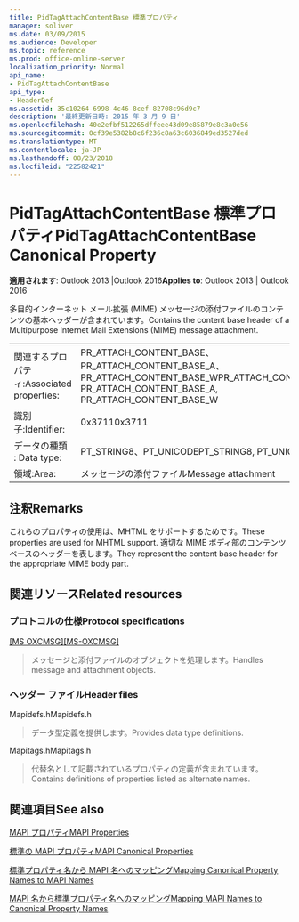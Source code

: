 ```yaml
---
title: PidTagAttachContentBase 標準プロパティ
manager: soliver
ms.date: 03/09/2015
ms.audience: Developer
ms.topic: reference
ms.prod: office-online-server
localization_priority: Normal
api_name:
- PidTagAttachContentBase
api_type:
- HeaderDef
ms.assetid: 35c10264-6998-4c46-8cef-82708c96d9c7
description: '最終更新日時: 2015 年 3 月 9 日'
ms.openlocfilehash: 40e2efbf512265dffeee43d09e85879e8c3a0e56
ms.sourcegitcommit: 0cf39e5382b8c6f236c8a63c6036849ed3527ded
ms.translationtype: MT
ms.contentlocale: ja-JP
ms.lasthandoff: 08/23/2018
ms.locfileid: "22582421"
---
```

# <a name="pidtagattachcontentbase-canonical-property"></a><span data-ttu-id="a6a92-103">PidTagAttachContentBase 標準プロパティ</span><span class="sxs-lookup"><span data-stu-id="a6a92-103">PidTagAttachContentBase Canonical Property</span></span>

  
  
<span data-ttu-id="a6a92-104">**適用されます**: Outlook 2013 |Outlook 2016</span><span class="sxs-lookup"><span data-stu-id="a6a92-104">**Applies to**: Outlook 2013 | Outlook 2016</span></span> 
  
<span data-ttu-id="a6a92-105">多目的インターネット メール拡張 (MIME) メッセージの添付ファイルのコンテンツの基本ヘッダーが含まれています。</span><span class="sxs-lookup"><span data-stu-id="a6a92-105">Contains the content base header of a Multipurpose Internet Mail Extensions (MIME) message attachment.</span></span>
  
|||
|:-----|:-----|
|<span data-ttu-id="a6a92-106">関連するプロパティ:</span><span class="sxs-lookup"><span data-stu-id="a6a92-106">Associated properties:</span></span>  <br/> |<span data-ttu-id="a6a92-107">PR_ATTACH_CONTENT_BASE、PR_ATTACH_CONTENT_BASE_A、PR_ATTACH_CONTENT_BASE_W</span><span class="sxs-lookup"><span data-stu-id="a6a92-107">PR_ATTACH_CONTENT_BASE, PR_ATTACH_CONTENT_BASE_A, PR_ATTACH_CONTENT_BASE_W</span></span>  <br/> |
|<span data-ttu-id="a6a92-108">識別子:</span><span class="sxs-lookup"><span data-stu-id="a6a92-108">Identifier:</span></span>  <br/> |<span data-ttu-id="a6a92-109">0x3711</span><span class="sxs-lookup"><span data-stu-id="a6a92-109">0x3711</span></span>  <br/> |
|<span data-ttu-id="a6a92-110">データの種類 : </span><span class="sxs-lookup"><span data-stu-id="a6a92-110">Data type:</span></span>  <br/> |<span data-ttu-id="a6a92-111">PT_STRING8、PT_UNICODE</span><span class="sxs-lookup"><span data-stu-id="a6a92-111">PT_STRING8, PT_UNICODE</span></span>  <br/> |
|<span data-ttu-id="a6a92-112">領域:</span><span class="sxs-lookup"><span data-stu-id="a6a92-112">Area:</span></span>  <br/> |<span data-ttu-id="a6a92-113">メッセージの添付ファイル</span><span class="sxs-lookup"><span data-stu-id="a6a92-113">Message attachment</span></span>  <br/> |
   
## <a name="remarks"></a><span data-ttu-id="a6a92-114">注釈</span><span class="sxs-lookup"><span data-stu-id="a6a92-114">Remarks</span></span>

<span data-ttu-id="a6a92-115">これらのプロパティの使用は、MHTML をサポートするためです。</span><span class="sxs-lookup"><span data-stu-id="a6a92-115">These properties are used for MHTML support.</span></span> <span data-ttu-id="a6a92-116">適切な MIME ボディ部のコンテンツ ベースのヘッダーを表します。</span><span class="sxs-lookup"><span data-stu-id="a6a92-116">They represent the content base header for the appropriate MIME body part.</span></span> 
  
## <a name="related-resources"></a><span data-ttu-id="a6a92-117">関連リソース</span><span class="sxs-lookup"><span data-stu-id="a6a92-117">Related resources</span></span>

### <a name="protocol-specifications"></a><span data-ttu-id="a6a92-118">プロトコルの仕様</span><span class="sxs-lookup"><span data-stu-id="a6a92-118">Protocol specifications</span></span>

<span data-ttu-id="a6a92-119">[[MS OXCMSG]](http://msdn.microsoft.com/library/7fd7ec40-deec-4c06-9493-1bc06b349682%28Office.15%29.aspx)</span><span class="sxs-lookup"><span data-stu-id="a6a92-119">[[MS-OXCMSG]](http://msdn.microsoft.com/library/7fd7ec40-deec-4c06-9493-1bc06b349682%28Office.15%29.aspx)</span></span>
  
> <span data-ttu-id="a6a92-120">メッセージと添付ファイルのオブジェクトを処理します。</span><span class="sxs-lookup"><span data-stu-id="a6a92-120">Handles message and attachment objects.</span></span>
    
### <a name="header-files"></a><span data-ttu-id="a6a92-121">ヘッダー ファイル</span><span class="sxs-lookup"><span data-stu-id="a6a92-121">Header files</span></span>

<span data-ttu-id="a6a92-122">Mapidefs.h</span><span class="sxs-lookup"><span data-stu-id="a6a92-122">Mapidefs.h</span></span>
  
> <span data-ttu-id="a6a92-123">データ型定義を提供します。</span><span class="sxs-lookup"><span data-stu-id="a6a92-123">Provides data type definitions.</span></span>
    
<span data-ttu-id="a6a92-124">Mapitags.h</span><span class="sxs-lookup"><span data-stu-id="a6a92-124">Mapitags.h</span></span>
  
> <span data-ttu-id="a6a92-125">代替名として記載されているプロパティの定義が含まれています。</span><span class="sxs-lookup"><span data-stu-id="a6a92-125">Contains definitions of properties listed as alternate names.</span></span>
    
## <a name="see-also"></a><span data-ttu-id="a6a92-126">関連項目</span><span class="sxs-lookup"><span data-stu-id="a6a92-126">See also</span></span>



[<span data-ttu-id="a6a92-127">MAPI プロパティ</span><span class="sxs-lookup"><span data-stu-id="a6a92-127">MAPI Properties</span></span>](mapi-properties.md)
  
[<span data-ttu-id="a6a92-128">標準の MAPI プロパティ</span><span class="sxs-lookup"><span data-stu-id="a6a92-128">MAPI Canonical Properties</span></span>](mapi-canonical-properties.md)
  
[<span data-ttu-id="a6a92-129">標準プロパティ名から MAPI 名へのマッピング</span><span class="sxs-lookup"><span data-stu-id="a6a92-129">Mapping Canonical Property Names to MAPI Names</span></span>](mapping-canonical-property-names-to-mapi-names.md)
  
[<span data-ttu-id="a6a92-130">MAPI 名から標準プロパティ名へのマッピング</span><span class="sxs-lookup"><span data-stu-id="a6a92-130">Mapping MAPI Names to Canonical Property Names</span></span>](mapping-mapi-names-to-canonical-property-names.md)

